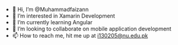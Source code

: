 - 👋 Hi, I’m @Muhammadfaizann
- 👀 I’m interested in Xamarin Development 
- 🌱 I’m currently learning Angular
- 💞️ I’m looking to collaborate on mobile application development 
- 📫 How to reach me, hit me up at i130205@nu.edu.pk

<!---
Muhammadfaizann/Muhammadfaizann is a ✨ special ✨ repository because its `README.md` (this file) appears on your GitHub profile.
You can click the Preview link to take a look at your changes.
--->
